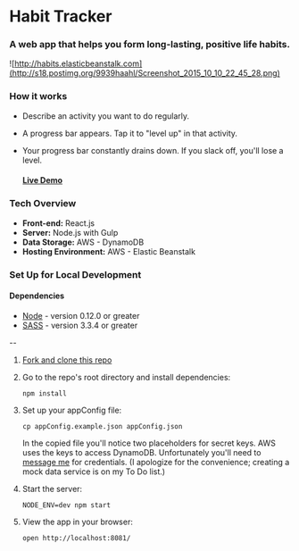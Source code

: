 # Habit Tracker
### A web app that helps you form long-lasting, positive life habits.
![http://habits.elasticbeanstalk.com](http://s18.postimg.org/9939haahl/Screenshot_2015_10_10_22_45_28.png)

### How it works

* Describe an activity you want to do regularly.
* A progress bar appears. Tap it to "level up" in that activity.
* Your progress bar constantly drains down. If you slack off, you'll lose a level.

  #### [Live Demo](http://habits.elasticbeanstalk.com)

### Tech Overview

* **Front-end:** React.js
* **Server:** Node.js with Gulp
* **Data Storage:** AWS - DynamoDB
* **Hosting Environment:** AWS - Elastic Beanstalk

### Set Up for Local Development

#### Dependencies
* [Node](https://nodejs.org) - version 0.12.0 or greater
* [SASS](http://sass-lang.com/) - version 3.3.4 or greater

--

1. [Fork and clone this repo](https://github.com/codyromano/habit-tracker#fork-destination-box)
2. Go to the repo's root directory and install dependencies: 
    ```
    npm install
    ```

3. Set up your appConfig file:
    ```
    cp appConfig.example.json appConfig.json
    ```
    In the copied file you'll notice two placeholders for secret keys. AWS uses the keys to access DynamoDB. Unfortunately        you'll need to [message me](http://codyromano.com/contact/) for credentials. (I apologize for the convenience; creating a     mock data service is on my To Do list.)
    
4. Start the server: 
    ```
    NODE_ENV=dev npm start
    ```
  
5. View the app in your browser: 
    ```
    open http://localhost:8081/
    ```
